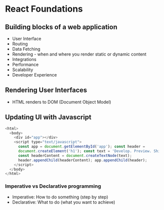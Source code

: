 # React Foundations

## Building blocks of a web application

- User Interface
- Routing
- Data Fetching
- Rendering - when and where you render static or dynamic content
- Integrations
- Performance
- Scalability
- Developer Experience

## Rendering User Interfaces

- HTML renders to DOM (Document Object Model)

## Updating UI with Javascript

```js
<html>
  <body>
    <div id="app"></div>
    <script type="text/javascript">
      const app = document.getElementById('app'); const header =
      document.createElement('h1'); const text = 'Develop. Preview. Ship.';
      const headerContent = document.createTextNode(text);
      header.appendChild(headerContent); app.appendChild(header);
    </script>
  </body>
</html>
```

### Imperative vs Declarative programming
- Imperative: How to do something (step by step)
- Declarative: What to do (what you want to achieve)